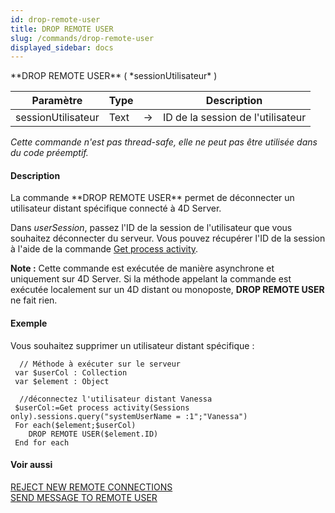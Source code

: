 ```yaml
---
id: drop-remote-user
title: DROP REMOTE USER
slug: /commands/drop-remote-user
displayed_sidebar: docs
---
```


<!--REF #_command_.DROP REMOTE USER.Syntax-->**DROP REMOTE USER** ( *sessionUtilisateur* )<!-- END REF-->
<!--REF #_command_.DROP REMOTE USER.Params-->
| Paramètre | Type |  | Description |
| --- | --- | --- | --- |
| sessionUtilisateur | Text | &#8594;  | ID de la session de l'utilisateur |

<!-- END REF-->

*Cette commande n'est pas thread-safe, elle ne peut pas être utilisée dans du code préemptif.*


#### Description 

<!--REF #_command_.DROP REMOTE USER.Summary-->La commande **DROP REMOTE USER** permet de déconnecter un utilisateur distant spécifique connecté à 4D Server.<!-- END REF--> 

Dans *userSession*, passez l'ID de la session de l'utilisateur que vous souhaitez déconnecter du serveur. Vous pouvez récupérer l'ID de la session à l'aide de la commande [Get process activity](get-process-activity.md).

**Note :** Cette commande est exécutée de manière asynchrone et uniquement sur 4D Server. Si la méthode appelant la commande est exécutée localement sur un 4D distant ou monoposte, **DROP REMOTE USER** ne fait rien.

#### Exemple 

Vous souhaitez supprimer un utilisateur distant spécifique :

```4d
  // Méthode à exécuter sur le serveur
 var $userCol : Collection
 var $element : Object
 
  //déconnectez l'utilisateur distant Vanessa
 $userCol:=Get process activity(Sessions only).sessions.query("systemUserName = :1";"Vanessa")
 For each($element;$userCol)
    DROP REMOTE USER($element.ID)
 End for each
```

#### Voir aussi 

[REJECT NEW REMOTE CONNECTIONS](reject-new-remote-connections.md)  
[SEND MESSAGE TO REMOTE USER](send-message-to-remote-user.md)  